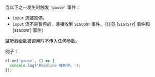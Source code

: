 <!-- YAML
added: v0.7.5
-->

当以下之一发生时触发 `'pause'` 事件：

* `input` 流被暂停。
* `input` 流不是暂停的，且接收到 `SIGCONT` 事件。（详见 [`SIGTSTP`] 事件和 [`SIGCONT`] 事件）

监听器函数被调用时不传入任何参数。

例子：

```js
rl.on('pause', () => {
  console.log('Readline 被暂停。');
});
```

